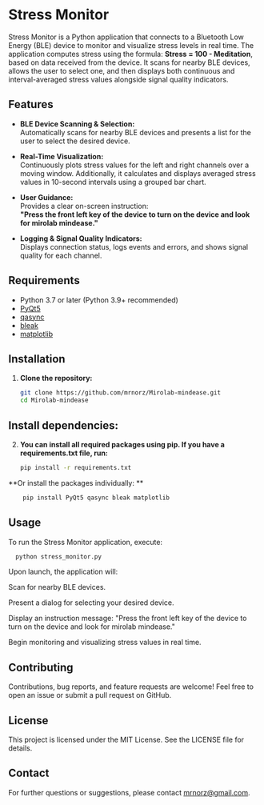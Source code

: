 # Stress Monitor

Stress Monitor is a Python application that connects to a Bluetooth Low Energy (BLE) device to monitor and visualize stress levels in real time. The application computes stress using the formula: **Stress = 100 - Meditation**, based on data received from the device. It scans for nearby BLE devices, allows the user to select one, and then displays both continuous and interval-averaged stress values alongside signal quality indicators.

## Features

- **BLE Device Scanning & Selection:**  
  Automatically scans for nearby BLE devices and presents a list for the user to select the desired device.

- **Real-Time Visualization:**  
  Continuously plots stress values for the left and right channels over a moving window. Additionally, it calculates and displays averaged stress values in 10-second intervals using a grouped bar chart.

- **User Guidance:**  
  Provides a clear on-screen instruction:  
  **"Press the front left key of the device to turn on the device and look for mirolab mindease."**

- **Logging & Signal Quality Indicators:**  
  Displays connection status, logs events and errors, and shows signal quality for each channel.

## Requirements

- Python 3.7 or later (Python 3.9+ recommended)
- [PyQt5](https://pypi.org/project/PyQt5/)
- [qasync](https://pypi.org/project/qasync/)
- [bleak](https://pypi.org/project/bleak/)
- [matplotlib](https://pypi.org/project/matplotlib/)

## Installation

1. **Clone the repository:**

   ```bash
   git clone https://github.com/mrnorz/Mirolab-mindease.git
   cd Mirolab-mindease

## Install dependencies:

2.  **You can install all required packages using pip. If you have a requirements.txt file, run:**

    ```bash
    pip install -r requirements.txt

  **Or install the packages individually: **
  ```bash
      pip install PyQt5 qasync bleak matplotlib
  ```
## Usage
To run the Stress Monitor application, execute:

  ```bash
    python stress_monitor.py
```
Upon launch, the application will:

Scan for nearby BLE devices.

Present a dialog for selecting your desired device.

Display an instruction message:
"Press the front left key of the device to turn on the device and look for mirolab mindease."

Begin monitoring and visualizing stress values in real time.

## Contributing
Contributions, bug reports, and feature requests are welcome!
Feel free to open an issue or submit a pull request on GitHub.

## License
This project is licensed under the MIT License. See the LICENSE file for details.

## Contact
For further questions or suggestions, please contact mrnorz@gmail.com.








